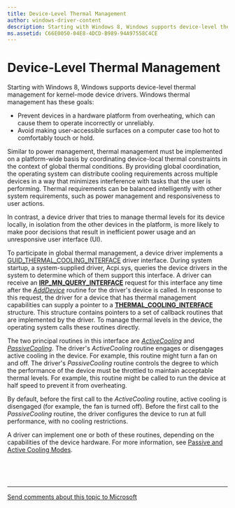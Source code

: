 ```yaml
---
title: Device-Level Thermal Management
author: windows-driver-content
description: Starting with Windows 8, Windows supports device-level thermal management for kernel-mode device drivers.
ms.assetid: C66E0050-04E8-4DCD-B989-94A97558C4CE
---
```


# Device-Level Thermal Management


Starting with Windows 8, Windows supports device-level thermal management for kernel-mode device drivers. Windows thermal management has these goals:

-   Prevent devices in a hardware platform from overheating, which can cause them to operate incorrectly or unreliably.
-   Avoid making user-accessible surfaces on a computer case too hot to comfortably touch or hold.

Similar to power management, thermal management must be implemented on a platform-wide basis by coordinating device-local thermal constraints in the context of global thermal conditions. By providing global coordination, the operating system can distribute cooling requirements across multiple devices in a way that minimizes interference with tasks that the user is performing. Thermal requirements can be balanced intelligently with other system requirements, such as power management and responsiveness to user actions.

In contrast, a device driver that tries to manage thermal levels for its device locally, in isolation from the other devices in the platform, is more likely to make poor decisions that result in inefficient power usage and an unresponsive user interface (UI).

To participate in global thermal management, a device driver implements a [GUID\_THERMAL\_COOLING\_INTERFACE](https://msdn.microsoft.com/library/windows/hardware/hh698265) driver interface. During system startup, a system-supplied driver, Acpi.sys, queries the device drivers in the system to determine which of them support this interface. A driver can receive an [**IRP\_MN\_QUERY\_INTERFACE**](https://msdn.microsoft.com/library/windows/hardware/ff551687) request for this interface any time after the [*AddDevice*](https://msdn.microsoft.com/library/windows/hardware/ff540521) routine for the driver's device is called. In response to this request, the driver for a device that has thermal management capabilities can supply a pointer to a [**THERMAL\_COOLING\_INTERFACE**](https://msdn.microsoft.com/library/windows/hardware/hh698275) structure. This structure contains pointers to a set of callback routines that are implemented by the driver. To manage thermal levels in the device, the operating system calls these routines directly.

The two principal routines in this interface are [*ActiveCooling*](https://msdn.microsoft.com/library/windows/hardware/hh698235) and [*PassiveCooling*](https://msdn.microsoft.com/library/windows/hardware/hh698270). The driver's *ActiveCooling* routine engages or disengages active cooling in the device. For example, this routine might turn a fan on and off. The driver's *PassiveCooling* routine controls the degree to which the performance of the device must be throttled to maintain acceptable thermal levels. For example, this routine might be called to run the device at half speed to prevent it from overheating.

By default, before the first call to the *ActiveCooling* routine, active cooling is disengaged (for example, the fan is turned off). Before the first call to the *PassiveCooling* routine, the driver configures the device to run at full performance, with no cooling restrictions.

A driver can implement one or both of these routines, depending on the capabilities of the device hardware. For more information, see [Passive and Active Cooling Modes](passive-and-active-cooling-modes.md).

 

 


--------------------
[Send comments about this topic to Microsoft](mailto:wsddocfb@microsoft.com?subject=Documentation%20feedback%20%5Bkernel\kernel%5D:%20Device-Level%20Thermal%20Management%20%20RELEASE:%20%286/14/2017%29&body=%0A%0APRIVACY%20STATEMENT%0A%0AWe%20use%20your%20feedback%20to%20improve%20the%20documentation.%20We%20don't%20use%20your%20email%20address%20for%20any%20other%20purpose,%20and%20we'll%20remove%20your%20email%20address%20from%20our%20system%20after%20the%20issue%20that%20you're%20reporting%20is%20fixed.%20While%20we're%20working%20to%20fix%20this%20issue,%20we%20might%20send%20you%20an%20email%20message%20to%20ask%20for%20more%20info.%20Later,%20we%20might%20also%20send%20you%20an%20email%20message%20to%20let%20you%20know%20that%20we've%20addressed%20your%20feedback.%0A%0AFor%20more%20info%20about%20Microsoft's%20privacy%20policy,%20see%20http://privacy.microsoft.com/default.aspx. "Send comments about this topic to Microsoft")


